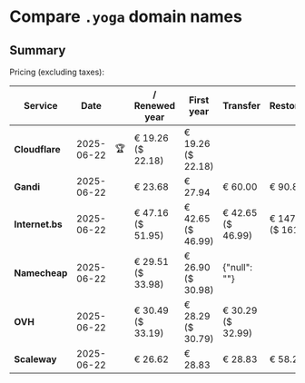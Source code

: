 # Compare `.yoga` domain names

## Summary

Pricing (excluding taxes):

| Service | Date |  | / Renewed year | First year | Transfer | Restoration |
|--|--|--|--|--|--|--|
| **Cloudflare** | 2025-06-22 | 🏆 | € 19.26<br>($ 22.18) | € 19.26<br>($ 22.18) |  |  |
| **Gandi** | 2025-06-22 |  | € 23.68 | € 27.94 | € 60.00 | € 90.85 |
| **Internet.bs** | 2025-06-22 |  | € 47.16<br>($ 51.95) | € 42.65<br>($ 46.99) | € 42.65<br>($ 46.99) | € 147.00<br>($ 161.95) |
| **Namecheap** | 2025-06-22 |  | € 29.51<br>($ 33.98) | € 26.90<br>($ 30.98) | {"null": ""} |  |
| **OVH** | 2025-06-22 |  | € 30.49<br>($ 33.19) | € 28.29<br>($ 30.79) | € 30.29<br>($ 32.99) |  |
| **Scaleway** | 2025-06-22 |  | € 26.62 | € 28.83 | € 28.83 | € 58.26 |
